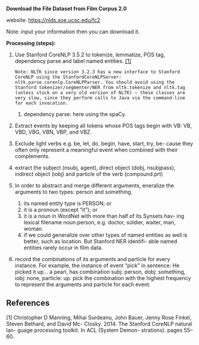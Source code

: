 **Download the File Dataset from Film Corpus 2.0**

website: https://nlds.soe.ucsc.edu/fc2

Note: input your information then you can download it.

**Processing (steps):**

1. Use Stanford CoreNLP 3.5.2 to tokenize, lemmatize, POS tag, dependency parse and label named entities. [[1]](#1)
   
	   Note: NLTK since version 3.2.3 has a new interface to Stanford CoreNLP using the StanfordCoreNLPServer: nltk.parse.corenlp.CoreNLPParser. You should avoid using the Stanford tokenizer/segmenter/NER from nltk.tokenize and nltk.tag (unless stuck on a very old version of NLTK) – these classes are very slow, since they perform calls to Java via the command-line for each invocation.
   1. dependency parse: here using the spaCy.
   
1. Extract events by keeping all tokens whose POS tags begin with VB: VB, VBD, VBG, VBN, VBP, and VBZ.
1. Exclude light verbs e.g. be, let, do, begin, have, start, try, be- cause they often only represent a meaningful event when combined with their complements.
1. extract the subject (nsubj, agent), direct object (dobj, nsubjpass), indirect object (iobj) and particle of the verb (compound:prt)
1. In order to abstract and merge different arguments, eneralize the arguments to two types: person and something.
   1. its named entity type is PERSON; or 
   1. it is a pronoun (except “it”); or 
   1. it is a noun in WordNet with more than half of its Synsets hav- ing lexical filename noun.person, e.g. doctor, soldier, waiter, man, woman. 
   1. if we could generalize over other types of named entities as well is better, such as location. But Stanford NER identifi- able named entities rarely occur in film data.
1. record the combinations of its arguments and particle for every instance. For example, the instance of event “pick” in sentence: He picked it up... a pearl, has combination subj: person, dobj: something, iobj: none, particle: up. pick the combination with the highest frequency to represent the arguments and particle for each event.
   
   
## References

<a id="1">[1]</a> Christopher D Manning, Mihai Surdeanu, John Bauer, Jenny Rose Finkel, Steven Bethard, and David Mc- Closky. 2014. The Stanford CoreNLP natural lan- guage processing toolkit. In ACL (System Demon- strations). pages 55–60.

